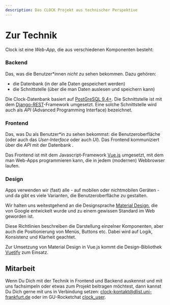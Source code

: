 ```yaml
---
description: Das CLOCK Projekt aus technischer Perspektive
---
```


# Zur Technik

Clock ist eine _Web-App,_ die aus verschiedenen Komponenten besteht:

### Backend

Das, was die Benutzer\*innen _nicht_ zu sehen bekommen. Dazu gehören:

* die Datenbank \(in der alle Daten gespeichert werden\)
* die Schnittstelle \(über die man Daten auslesen und speichern kann\) 

Die Clock-Datenbank basiert auf [PostGreSQL 9.4+](https://www.postgresql.org/). Die Schnittstelle ist mit dem [Django-REST](https://www.django-rest-framework.org/)-Framework umgesetzt. Eine solche Schnittstelle wird auch als _API_ \(Advanced Programming Interface\) bezeichnet.

### Frontend

Das, was Du als Benutzer\*in zu sehen bekommst: die Benutzeroberfläche \(oder auch das _User-Interface_ oder auch _UI_\). Das Frontend kommuniziert über die _API_ mit der Datenbank .

Das Frontend ist mit dem Javascript-Framework [Vue.js](http://vuejs.org) umgesetzt, mit dem man Web-Apps programmieren kann, die in jedem \(modernen\) Webbrowser laufen.

### Design

Apps verwenden wir \(fast\) alle - auf mobilen oder nichtmobilen Geräten - und da gibt es viele Varianten, die Benutzeroberfläche zu gestalten.

Wir halten uns weitestgehend an die Designsprache [Material Design](http://material.io), die von Google entwickelt wurde und zu einem gewissen Standard im Web geworden ist.

Diese Richtlinien beschreiben die Darstellung einzelner Komponenten, aber auch die Positionierung von Menüs, Buttons etc. Dabei wird auf Logik, Konsistenz und Klarheit geachtet.

Zur Umsetzung von Material Design in Vue.js kommt die Design-Bibliothek [Vuetify](http://vuetifyjs.com) zum Einsatz.

## Mitarbeit

Wenn Du Dich mit der Technik in Frontend und Backend auskennst und mit uns fachsimpeln oder etwas zum Projekt beitragen möchtest, dann kannst Du Dich gerne mit uns in Verbindung setzen: [clock-kontakt@dlist.uni-frankfurt.de](mailto:clock-kontakt@dlist.uni-frankfurt.de) oder im GU-Rocketchat [clock\_user](https://chat.studiumdigitale.uni-frankfurt.de/channel/clock_user).


